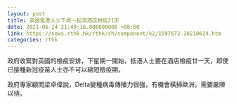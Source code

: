 ```yaml
---
layout: post
title: 英國抵港人士下周一起須酒店檢疫21天
date: 2021-06-24 21:49:16.000000000 +08:00
link: https://news.rthk.hk/rthk/ch/component/k2/1597572-20210624.htm
categories: rthk
---
```


政府收緊對英國的檢疫安排，下星期一開始，抵港人士要在酒店檢疫廿一天，即使已接種新冠疫苗人士亦不可以縮短檢疫期。

政府專家顧問梁卓偉說，Delta變種病毒傳播力很強，有機會橫掃歐洲，需要嚴陣以待。
